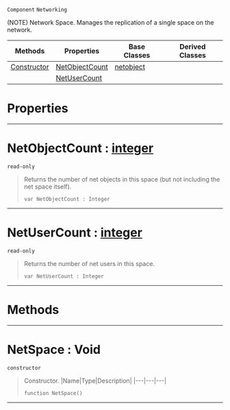  `Component` `Networking`



(NOTE) Network Space. Manages the replication of a single space on the network.

|Methods|Properties|Base Classes|Derived Classes|
|---|---|---|---|
|[ Constructor](https://github.com/PlasmaEngine/PlasmaDocs/tree/master/docs/C%2B%2B/code_reference/class_reference/netspace.markdown#netspace-void)|[ NetObjectCount](https://github.com/PlasmaEngine/PlasmaDocs/tree/master/docs/C%2B%2B/code_reference/class_reference/netspace.markdown#netobjectcount-plasma-engi)|[netobject](https://github.com/PlasmaEngine/PlasmaDocs/tree/master/docs/C%2B%2B/code_reference/class_reference/netobject.markdown)| |
| |[ NetUserCount](https://github.com/PlasmaEngine/PlasmaDocs/tree/master/docs/C%2B%2B/code_reference/class_reference/netspace.markdown#netusercount-plasma-engine)| | |


 #  Properties


---  
 #  NetObjectCount : [integer](https://github.com/PlasmaEngine/PlasmaDocs/tree/master/docs/C%2B%2B/code_reference/lightning_base_types/integer.markdown)

 `read-only`

> Returns the number of net objects in this space (but not including the net space itself).
> ``` lang=cpp, name=Lightning
> var NetObjectCount : Integer


---  
 #  NetUserCount : [integer](https://github.com/PlasmaEngine/PlasmaDocs/tree/master/docs/C%2B%2B/code_reference/lightning_base_types/integer.markdown)

 `read-only`

> Returns the number of net users in this space.
> ``` lang=cpp, name=Lightning
> var NetUserCount : Integer


---  
 #  Methods


---  
 #  NetSpace : Void

 `constructor`

> Constructor.
> |Name|Type|Description|
> |---|---|---|
> ``` lang=cpp, name=Lightning
> function NetSpace()
> ``` 


---  
 

 